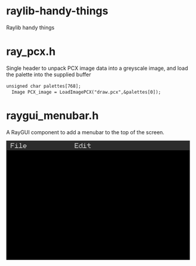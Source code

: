# raylib-handy-things
Raylib handy things

# ray_pcx.h 
Single header to unpack PCX image data into a greyscale image, and load the palette into the supplied buffer 

```
unsigned char palettes[768];
  Image PCX_image = LoadImagePCX("draw.pcx",&palettes[0]);
```

# raygui_menubar.h 
A RayGUI component to add a menubar to the top of the screen. 

![](https://github.com/JettMonstersGoBoom/raylib-handy-things/blob/main/RayMenuBar/menu.gif)
